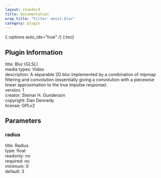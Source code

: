```yaml
---
layout: standard
title: Documentation
wrap_title: "Filter: movit.blur"
category: plugin
---
```

{::options auto_ids="true" /}
{:toc}

## Plugin Information

title: Blur (GLSL)  
media types:
Video  
description: A separable 2D blur implemented by a combination of mipmap filtering and convolution (essentially giving a convolution with a piecewise linear approximation to the true impulse response).  
version: 1  
creator: Steinar H. Gunderson  
copyright: Dan Dennedy  
license: GPLv2  

## Parameters

### radius

title: Radius    
type: float  
readonly: no  
required: no  
minimum: 0  
default: 3  

